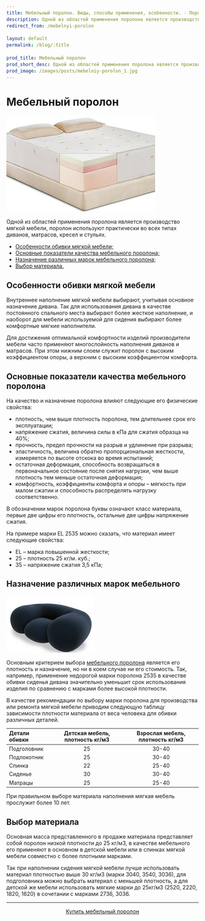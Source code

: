 ```yaml
---
title: Мебельный поролон. Виды, способы применения, особенности. - Поролоныч
description: Одной из областей применения поролона является производство мягкой мебели, поролон используют практически во всех типах диванов, матрасов, кресел и стульях. Всё о мебельном поролоне.
redirect_from: /mebelnyi-porolon

layout: default
permalink: /blog/:title

prod_title: Мебельный поролон
prod_short_desc: Одной из областей применения поролона является производство мягкой мебели, поролон используют практически во всех типах диванов, матрасов, кресел и стульях.
prod_image: /images/posts/mebelniy-porolon_1.jpg
---
```

# Мебельный поролон
<img class="image right" src="/images/posts/mebelniy-porolon_1.jpg"/>

Одной из областей применения поролона является производство мягкой мебели, поролон используют практически во всех типах диванов, матрасов, кресел и стульях.

- [Особенности обивки мягкой мебели;](#osobennosti)
- [Основные показатели качества мебельного поролона;](#pokazateli)
- [Назначение различных марок мебельного поролона;](#naznachenie)
- [Выбор материала.](#vibor)

<a name="osobennosti"></a>

## Особенности обивки мягкой мебели

Внутреннее наполнение мягкой мебели выбирают, учитывая основное назначение дивана. Так для использования дивана в качестве постоянного спального места выбирают более жесткое наполнение, и наоборот для мебели используемой для сидения выбирают более комфортные мягкие наполнители.

Для достижения оптимальной комфортности изделий производители мебели часто применяют многослойность наполнения диванов и матрасов. При этом нижним слоем служит поролон с высоким коэффициентом опоры, а верхним с высоким коэффициентом комфорта.

<a name="pokazateli"></a>

## Основные показатели качества мебельного поролона

На качество и назначение поролона влияют следующие его физические свойства:

- плотность, чем выше плотность поролона, тем длительнее срок его эксплуатации;
- напряжение сжатия, величина силы в кПа для сжатия образца на 40%;
- прочность, предел прочности на разрыв и удлинение при разрыва;
- эластичность, величина обратно пропорциональная жесткости, измеряется по высоте отскока во время испытаний;
- остаточная деформация, способность возвращаться в первоначальное состояние после снятия нагрузки, чем выше плотность тем меньше остаточная деформация;
- комфортность, коэффициенты комфорта и опоры – мягкость при малом сжатии и способность распределять нагрузку соответственно.

В обозначении марок поролона буквы означают класс материала, первые две цифры его плотность, остальные две цифры напряжение сжатия.

На примере марки EL 2535 можно сказать, что материал имеет следующие свойства:

- EL – марка повышенной жесткости;
- 25 – плотность 25 кг/м. куб.;
- 35 – напряжение сжатия 3,5 кПа;

<a name="naznachenie"></a>

## Назначение различных марок мебельного
<img class="image right" src="/images/posts/mebelniy-porolon_2.jpg"/>

Основным критерием выбора [мебельного поролона](/catalog/porolon/) является его плотность и назначение, но ни в коем случае ни его стоимость. Так, например, применение недорогой марки поролона 2535 в качестве обивки сиденья дивана значительно уменьшит срок использования изделия по сравнению с марками более высокой плотности.

В качестве рекомендации по выбору марки поролона для производства или ремонта мягкой мебели приводим следующую таблицу зависимости плотности материала от веса человека для обивки различных деталей.

|Детали обивки|Детская мебель, плотность кг/м3|Взрослая мебель, плотность кг/м3|
|:--|:--:|:--:|
|Подголовник|25|30-40|
|Подлокотник|25|30-40|
|Спинка|22|25-40|
|Сиденье|30|30-40|
|Матрацы|25|25-40|

При правильном выборе материала наполнения мягкая мебель прослужит более 10 лет.

<a name="vibor"></a>

## Выбор материала

Основная масса представленного в продаже материала представляет собой поролон низкой плотности до 25 кг/м3, в качестве мебельного его применяют в основном в детской мебели или в спинках мягкой мебели совместно с более плотными марками.

Так при наполнении сидения мягкой мебели лучше использовать материал плотностью выше 30 кг/м3 (марки 3040, 3540, 3036), для подголовника можно выбрать материал с меньшей плотность, а для детской же мебели использовать мягкие марки до 25кг/м3 (2520, 2220, 1820, 1620) в сочетании с марками 2736, 3036.

---
<p style="text-align:center"><a class="button alt" href="/catalog/porolon/">Купить мебельный поролон</a></p>
